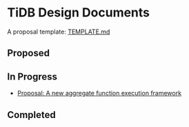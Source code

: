 # TiDB Design Documents

A proposal template: [TEMPLATE.md](./TEMPLATE.md)

## Proposed

## In Progress

- [Proposal: A new aggregate function execution framework](./2018-07-01-refactor-aggregate-framework.md)

## Completed
